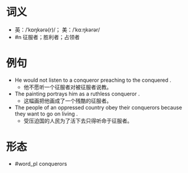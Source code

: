 # 词义
- 英：/ˈkɒŋkərə(r)/； 美：/ˈkɑːŋkərər/
- #n 征服者；胜利者；占领者
# 例句
- He would not listen to a conqueror preaching to the conquered .
	- 他不愿听一个征服者对被征服者说教。
- The painting portrays him as a ruthless conqueror .
	- 这幅画把他画成了一个残酷的征服者。
- The people of an oppressed country obey their conquerors because they want to go on living .
	- 受压迫国的人民为了活下去只得听命于征服者。
# 形态
- #word_pl conquerors
